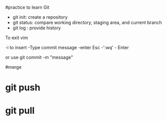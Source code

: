 #practice to learn Git

- git init: create a repository
- git status: compare working directory, staging area, and current branch 
- git log : provide history 

To exit vim

-i to insert
-Type commit message
-enter Esc -':wq' - Enter

or use git commit -m "message" 

#merge 
# git push
# git pull 
